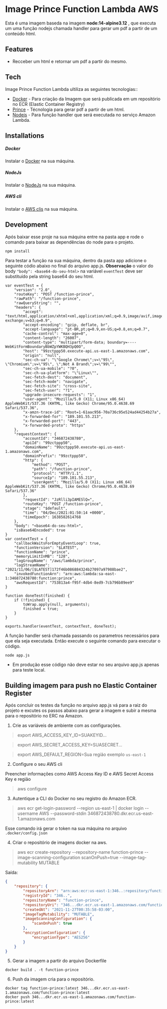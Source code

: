 # Image Prince Function Lambda AWS


Esta é uma imagem baseda na imagem **node:14-alpine3.12** , que executa um uma função nodejs chamada handler para gerar um pdf a partir de um conteúdo html.


## Features

- Recceber um html e retornar um pdf a partir do mesmo.

## Tech

Image Prince Function Lambda ultiliza as seguintes tecnologias::

- [Docker](https://www.docker.com) - Para criação da Imagem que será publicada em um repositório no ECR (Elastic Container Registry)
- [Prince](https://www.princexml.com) - Técnologia para gerar pdf a partir de um html.
- [Nodejs](https://nodejs.org/en/) - Para função handler que será executada no serviço Amazon Lambda.

## Installations

##### Docker
Instalar o [Docker](https://docs.docker.com/engine/install/ubuntu/) na sua máquina.

##### NodeJs
Instalar o [NodeJs](https://www.digitalocean.com/community/tutorials/how-to-install-node-js-on-ubuntu-20-04-pt) na sua máquina.

##### AWS cli
Instalar o [AWS clis](https://docs.aws.amazon.com/pt_br/cli/latest/userguide/install-cliv2-linux.html) na sua máquina.

## Development

Após baixar esse proje na sua máquina entre na pasta app e rode o comando para baixar as dependências do node para o projeto.
```
npm install
```

Para testar a função na sua máquina, dentro da pasta app adicione o seguinte códio abaixo no final do arquivo app.js.
**Observação** o valor do body `"body": <base64-do-seu-html>` na variável `eventTest` deve ser substituído pela string base64 do seu html.

```
var eventTest = {
    "version": "2.0",
    "routeKey": "POST /function-prince",
    "rawPath": "/function-prince",
    "rawQueryString": "",
    "headers": {
        "accept": "text/html,application/xhtml+xml,application/xml;q=0.9,image/avif,image/webp,image/apng,*/*;q=0.8,application/signed-exchange;v=b3;q=0.9",
        "accept-encoding": "gzip, deflate, br",
        "accept-language": "pt-BR,pt;q=0.9,en-US;q=0.8,en;q=0.7",
        "cache-control": "max-age=0",
        "content-length": "26007",
        "content-type": "multipart/form-data; boundary=----WebKitFormBoundaryBbWZpYWKBQH3pQ0O",
        "host": "99zctppp50.execute-api.us-east-1.amazonaws.com",
        "origin": "null",
        "sec-ch-ua": "\"Google Chrome\";v=\"95\", \"Chromium\";v=\"95\", \";Not A Brand\";v=\"99\"",
        "sec-ch-ua-mobile": "?0",
        "sec-ch-ua-platform": "\"Linux\"",
        "sec-fetch-dest": "document",
        "sec-fetch-mode": "navigate",
        "sec-fetch-site": "cross-site",
        "sec-fetch-user": "?1",
        "upgrade-insecure-requests": "1",
        "user-agent": "Mozilla/5.0 (X11; Linux x86_64) AppleWebKit/537.36 (KHTML, like Gecko) Chrome/95.0.4638.69 Safari/537.36",
        "x-amzn-trace-id": "Root=1-61aac956-70a736c95e524ad44254b27a",
        "x-forwarded-for": "189.101.55.213",
        "x-forwarded-port": "443",
        "x-forwarded-proto": "https"
    },
    "requestContext": {
        "accountId": "346872438780",
        "apiId": "99zctppp50",
        "domainName": "99zctppp50.execute-api.us-east-1.amazonaws.com",
        "domainPrefix": "99zctppp50",
        "http": {
            "method": "POST",
            "path": "/function-prince",
            "protocol": "HTTP/1.1",
            "sourceIp": "189.101.55.213",
            "userAgent": "Mozilla/5.0 (X11; Linux x86_64) AppleWebKit/537.36 (KHTML, like Gecko) Chrome/95.0.4638.69 Safari/537.36"
        },
        "requestId": "JzRlli3pIAMESlQ=",
        "routeKey": "POST /function-prince",
        "stage": "$default",
        "time": "04/Dec/2021:01:50:14 +0000",
        "timeEpoch": 1638582614768
    },
    "body": "<base64-do-seu-html>",
    "isBase64Encoded": true
}
var contextTest = {
    "callbackWaitsForEmptyEventLoop": true,
    "functionVersion": "$LATEST",
    "functionName": "prince",
    "memoryLimitInMB": "128",
    "logGroupName": "/aws/lambda/prince",
    "logStreamName": "2021/11/06/[$LATEST]172f46b086884324b27097a97988bae2",
    "invokedFunctionArn": "arn:aws:lambda:sa-east-1:346872438780:function:prince",
    "awsRequestId": "753813a4-f95f-4db4-8ed9-7cb796b89ee9"
}

function doneTest(finished) {
    if (!finished) {
        toWrap.apply(null, arguments);
        finished = true;
    }
}

exports.handler(eventTest, contextTest, doneTest);
```
A função handler será chamada passando os parametros necessários para que ela seja executada. Então execute o seguinte comando para executar o código.

```
node app.js
```
- Em produção esse código não deve estar no seu arquivo app.js apenas para teste local.


## Building imagem para push no Elastic Container Register

Após concluir os testes da função no arquivo app.js vá para a raiz do projeto e excutes os passos abaixo para gerar a imagem e subir a mesma para o repositório no ERC na Amazon.

1. Crie as variáveis de ambiente com as configurações.

> export AWS_ACCESS_KEY_ID=SUAKEYID...

> export AWS_SECRET_ACCESS_KEY=SUASECRET...

>export AWS_DEFAULT_REGION=Sua região exemplo `us-east-1`


2. Configure o seu AWS cli

Preencher informações como AWS Access Key ID e AWS Secret Access Key e região

> aws configure


3. Autentique a CLI do Docker no seu registro do Amazon ECR.

> aws ecr get-login-password --region us-east-1 | docker login --username AWS --password-stdin 346872438780.dkr.ecr.us-east-1.amazonaws.com

Esse comando irá gerar o token na sua máquina no arquivo `.docker/config.json`

4. Criar o repositório de imagens docker na aws.

> aws ecr create-repository --repository-name function-prince --image-scanning-configuration scanOnPush=true --image-tag-mutability MUTABLE

Saída:
```json
{
    "repository": {
        "repositoryArn": "arn:aws:ecr:us-east-1:346..:repository/function-prince",
        "registryId": "346..",
        "repositoryName": "function-prince",
        "repositoryUri": "346...dkr.ecr.us-east-1.amazonaws.com/function-prince",
        "createdAt": "2021-11-27T00:35:58-03:00",
        "imageTagMutability": "MUTABLE",
        "imageScanningConfiguration": {
            "scanOnPush": true
        },
        "encryptionConfiguration": {
            "encryptionType": "AES256"
        }
    }
}

```
5. Gerar a imagem a partir do arquivo Dockerfile
```
docker build . -t function-prince
```

6. Push da imagem cria para o repositório.
```
docker tag function-prince:latest 346...dkr.ecr.us-east-1.amazonaws.com/function-prince:latest
docker push 346...dkr.ecr.us-east-1.amazonaws.com/function-prince:latest
```
